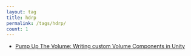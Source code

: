 ```yaml
---
layout: tag
title: hdrp
permalink: /tags/hdrp/
count: 1
---
```


- [Pump Up The Volume: Writing custom Volume Components in Unity](https://tryfinally.dev/unity-custom-srp-volume-components)
